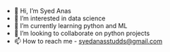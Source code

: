 - 👋 Hi, I’m Syed Anas
- 👀 I’m interested in data science
- 🌱 I’m currently learning python and ML
- 💞️ I’m looking to collaborate on python projects
- 📫 How to reach me - syedanasstudds@gmail.com


